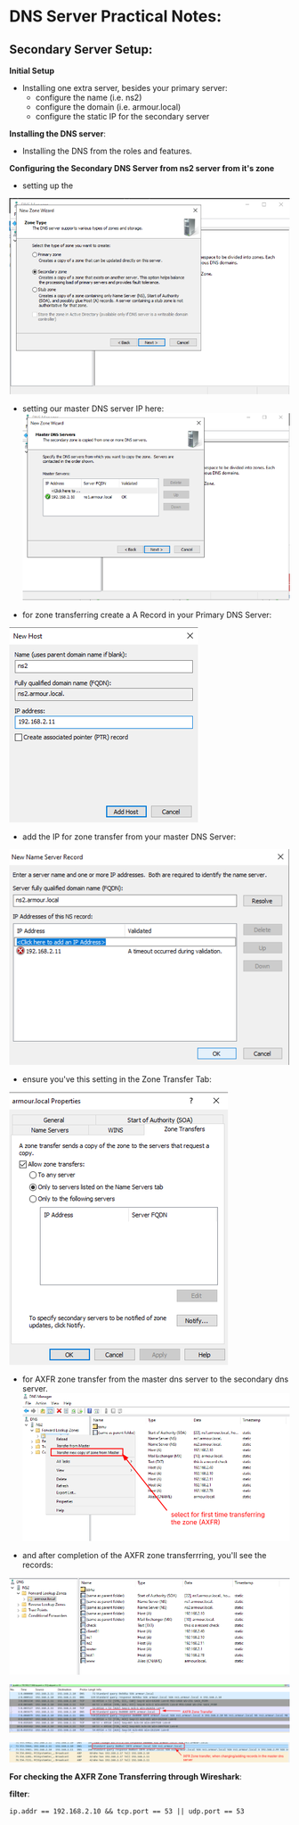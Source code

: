 # DNS Server Practical Notes:

## Secondary Server Setup:

**Initial Setup**

- Installing one extra server, besides your primary server:
  - configure the name (i.e. ns2)
  - configure the domain (i.e. armour.local)
  - configure the static IP for the secondary server

**Installing the DNS server**:

- Installing the DNS from the roles and features.

**Configuring the Secondary DNS Server from ns2 server from it's zone**

- setting up the

![dns_img02](../../../assets/images/dns_img02.png)

- setting our master DNS server IP here:
  ![dns_img03](../../../assets/images/dns_img03.png)

- for zone transferring create a A Record in your Primary DNS Server:

![dns_img04](../../../assets/images/dns_img04.png)

- add the IP for zone transfer from your master DNS Server:

![dns_img05](../../../assets/images/dns_img05.png)

- ensure you've this setting in the Zone Transfer Tab:

![dns_img06](../../../assets/images/dns_img06.png)

- for AXFR zone transfer from the master dns server to the secondary dns server.
  ![dns_img07](../../../assets/images/dns_img07.png)

- and after completion of the AXFR zone transferrring, you'll see the records:

![dns_img08](../../../assets/images/dns_img08.png)

![dns_img09](../../../assets/images/dns_img09.png)

![dns_img10](../../../assets/images/dns_img10.png)

**For checking the AXFR Zone Transferring through Wireshark**:

**filter**:

```
ip.addr == 192.168.2.10 && tcp.port == 53 || udp.port == 53
```
